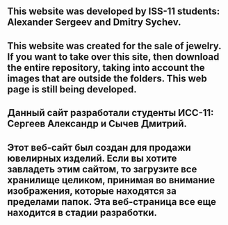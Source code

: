 ## This website was developed by ISS-11 students: Alexander Sergeev and Dmitry Sychev.
## This website was created for the sale of jewelry. If you want to take over this site, then download the entire repository, taking into account the images that are outside the folders. This web page is still being developed.

## Данный сайт разработали студенты ИСС-11: Сергеев Александр и Сычев Дмитрий.
## Этот веб-сайт был создан для продажи ювелирных изделий. Если вы хотите завладеть этим сайтом, то загрузите все хранилище целиком, принимая во внимание изображения, которые находятся за пределами папок. Эта веб-страница все еще находится в стадии разработки.
